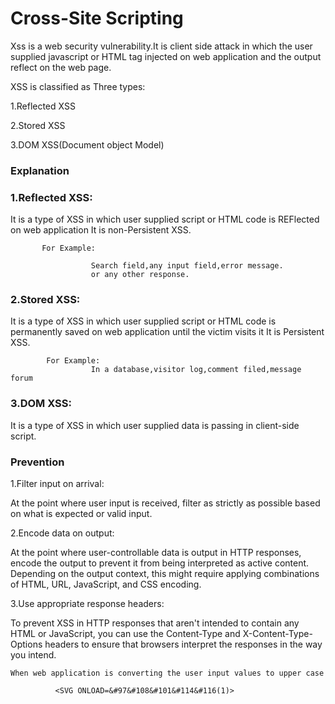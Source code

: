Cross-Site Scripting
====
Xss is a web security vulnerability.It is client side attack in which the user supplied javascript or HTML tag injected on web application
and the output reflect on the web page.

XSS is classified as Three types:

1.Reflected XSS

   2.Stored XSS

   3.DOM XSS(Document object Model)

<h3>Explanation</h3>

<h3>1.Reflected XSS:</h3>
It is a type of XSS in which user supplied script or HTML code is REFlected on web application
    It is non-Persistent XSS.
       
           For Example:
           
                      Search field,any input field,error message.
                      or any other response.
              
<h3> 2.Stored XSS:</h3>

   It is a type of XSS in which user supplied script or HTML code is permanently saved on web application until the victim visits it
        It is Persistent XSS.
        
            For Example:
                      In a database,visitor log,comment filed,message forum
              
  <h3>3.DOM XSS:</h3>    
  It is a type of XSS in which user supplied data is passing in client-side script.
            
            
<H3>Prevention</h3>

1.Filter input on arrival:

At the point where user input is received, filter as strictly as possible based on what is expected or valid input.

2.Encode data on output:

At the point where user-controllable data is output in HTTP responses, encode the output to prevent it from being interpreted as active content. Depending on the output context, this might require applying combinations of HTML, URL, JavaScript, and CSS encoding.

3.Use appropriate response headers:

To prevent XSS in HTTP responses that aren't intended to contain any HTML or JavaScript, you can use the Content-Type and X-Content-Type-Options headers to ensure that browsers interpret the responses in the way you intend.



    When web application is converting the user input values to upper case

              <SVG ONLOAD=&#97&#108&#101&#114&#116(1)>
